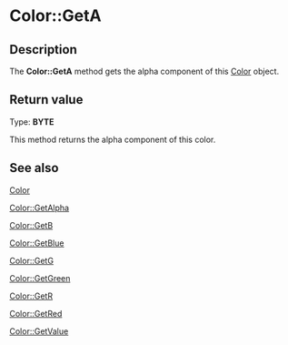 # Color::GetA

## Description

The **Color::GetA** method gets the alpha component of this [Color](https://learn.microsoft.com/windows/desktop/api/gdipluscolor/nl-gdipluscolor-color) object.

## Return value

Type: **BYTE**

This method returns the alpha component of this color.

## See also

[Color](https://learn.microsoft.com/windows/desktop/api/gdipluscolor/nl-gdipluscolor-color)

[Color::GetAlpha](https://learn.microsoft.com/windows/desktop/api/gdipluscolor/nf-gdipluscolor-color-getalpha)

[Color::GetB](https://learn.microsoft.com/windows/desktop/api/gdipluscolor/nf-gdipluscolor-color-getb)

[Color::GetBlue](https://learn.microsoft.com/windows/desktop/api/gdipluscolor/nf-gdipluscolor-color-getblue)

[Color::GetG](https://learn.microsoft.com/windows/desktop/api/gdipluscolor/nf-gdipluscolor-color-getg)

[Color::GetGreen](https://learn.microsoft.com/windows/desktop/api/gdipluscolor/nf-gdipluscolor-color-getgreen)

[Color::GetR](https://learn.microsoft.com/windows/desktop/api/gdipluscolor/nf-gdipluscolor-color-getr)

[Color::GetRed](https://learn.microsoft.com/windows/desktop/api/gdipluscolor/nf-gdipluscolor-color-getred)

[Color::GetValue](https://learn.microsoft.com/windows/desktop/api/gdipluscolor/nf-gdipluscolor-color-getvalue)